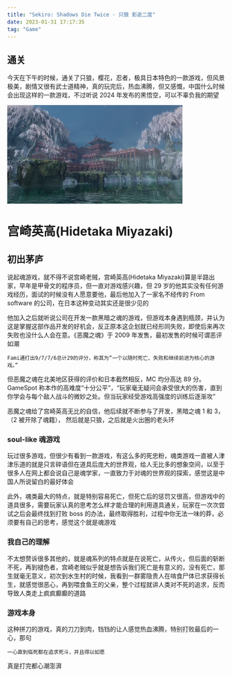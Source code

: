 ```yaml
---
title: "Sekiro: Shadows Die Twice - 只狼 影逝二度"
date: 2023-01-31 17:17:35
tag: "Game"
---
```


## 通关

今天在下午的时候，通关了只狼，樱花，忍者，极具日本特色的一款游戏，但风景极美，剧情又很有武士道精神，真的玩完后，热血沸腾，但又感慨，中国什么时候会出现这样的一款游戏，不过听说 2024 年发布的黑悟空，可以不辜负我的期望

![](/img/game.jpg)

# 宫崎英高(Hidetaka Miyazaki)

## 初出茅庐

说起魂游戏，就不得不说宫崎老贼，宫崎英高(Hidetaka Miyazaki)算是半路出家，早年是甲骨文的程序员，但一直对游戏感兴趣，但 29 岁的他其实没有任何游戏经历，面试的时候没有人愿意要他，最后他加入了一家名不经传的 From software 的公司，在日本这种变动其实还是很少见的

他加入之后就听说公司在开发一款黑暗之魂的游戏，但游戏本身遇到瓶颈，并认为这是掌握这部作品开发的好机会，反正原本这企划就已经形同失败，即使后来再次失败也没什么人会在意。《恶魔之魂》于 2009 年发售，最初发售的时候可谓恶评如潮

```
Fami通打出9/7/7/6总计29的评分，称其为“一个以随时死亡、失败和继续前进为核心的游戏。”
```

但恶魔之魂在北美地区获得的评价和日本截然相反，MC 均分高达 89 分。GameSpot 称本作的高难度“十分公平”，“玩家毫无疑问会承受很大的伤害，直到你学会与每个敌人战斗的微妙之处。但当玩家经受游戏高强度的训练后逐渐攻”

恶魔之魂给了宫崎英高无比的自信，他后续就不断参与了开发，黑暗之魂 1 和 3，（2 被开除了魂籍）， 然后就是只狼，之后就是火出圈的老头环

### soul-like 魂游戏

玩过很多游戏，但很少有看到一款游戏，有这么多的死忠粉，魂类游戏一直被人津津乐道的就是只言碎语但在道具后庞大的世界观，给人无比多的想象空间，以至于很多人在网上都会说自己是魂学家，一直致力于对魂的世界观的探索，感觉这是中国人所说留白的最好体会

此外，魂类最大的特点，就是特别容易死亡，但死亡后的惩罚又很高，但游戏中的道具很多，需要玩家认真的思考怎么样才能合理的利用道具通关，玩家在一次次尝试之后会最终找到打败 boss 的办法，最终取得胜利，过程中你无法一味的莽，必须要有自己的思考，感觉这个就是魂游戏

### 我自己的理解

不太想赘诉很多其他的，就是魂系列的特点就是在说死亡，从传火，但后面的斩断不死，再到褪色者，宫崎老贼似乎就是想告诉我们死亡是有意义的，没有死亡，那生就毫无意义，初次到水生村的时候，我看到一群雾隐贵人在啃食尸体已求获得长生，就感觉很恶心，再到喂食鱼王的父亲，整个过程就讲人类对不死的追求，反而导致人类走上疯疯癫癫的道路

### 游戏本身

这种拼刀的游戏，真的刀刀到肉，铛铛的让人感觉热血沸腾，特别打败最后的一心，那句

```
一心直到临死都在追求死斗，并且得以如愿
```

真是打完都心潮澎湃
